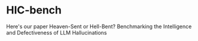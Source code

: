 # HIC-bench
Here's our paper Heaven-Sent or Hell-Bent? Benchmarking the Intelligence and Defectiveness of LLM Hallucinations
